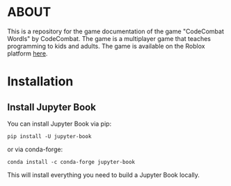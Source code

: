 # ABOUT

This is a repository for the game documentation of the game "CodeCombat Wordls" by CodeCombat. The game is a multiplayer game that teaches programming to kids and adults. The game is available on the Roblox platform [here](https://www.roblox.com/games/11704713454/Pets-CodeCombat-Worlds).


# Installation

## Install Jupyter Book

You can install Jupyter Book via pip:

```
pip install -U jupyter-book
```

or via conda-forge:

```
conda install -c conda-forge jupyter-book
```

This will install everything you need to build a Jupyter Book locally.